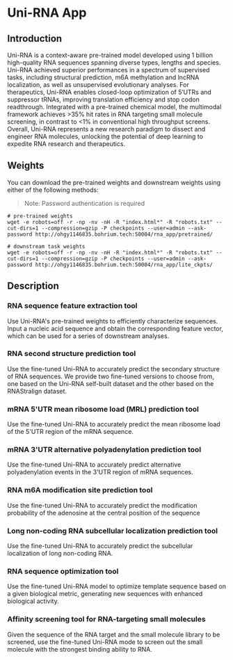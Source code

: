 # Uni-RNA App

## Introduction
Uni-RNA is a context-aware pre-trained model developed using 1 billion high-quality RNA sequences spanning diverse types, lengths and species. Uni-RNA achieved superior performances in a spectrum of supervised tasks, including structural prediction, m6A methylation and lncRNA localization, as well as unsupervised evolutionary analyses. For therapeutics, Uni-RNA enables closed-loop optimization of 5′UTRs and suppressor tRNAs, improving translation efficiency and stop codon readthrough. Integrated with a pre-trained chemical model, the multimodal framework achieves >35% hit rates in RNA targeting small molecule screening, in contrast to <1% in conventional high throughput screens. Overall, Uni-RNA represents a new research paradigm to dissect and engineer RNA molecules, unlocking the potential of deep learning to expedite RNA research and therapeutics.

## Weights

You can download the pre-trained weights and downstream weights using either of the following methods:

> Note: Password authentication is required

```shell
# pre-trained weights
wget -e robots=off -r -np -nv -nH -R "index.html*" -R "robots.txt" --cut-dirs=1 --compression=gzip -P checkpoints --user=admin --ask-password http://ohgy1146835.bohrium.tech:50004/rna_app/pretrained/

# downstream task weights
wget -e robots=off -r -np -nv -nH -R "index.html*" -R "robots.txt" --cut-dirs=1 --compression=gzip -P checkpoints --user=admin --ask-password http://ohgy1146835.bohrium.tech:50004/rna_app/lite_ckpts/
```


## Description

### RNA sequence feature extraction tool

Use Uni-RNA's pre-trained weights to efficiently characterize sequences. Input a nucleic acid sequence and obtain the corresponding feature vector, which can be used for a series of downstream analyses.

### RNA second structure prediction tool

Use the fine-tuned Uni-RNA to accurately predict the secondary structure of RNA sequences. We provide two fine-tuned versions to choose from, one based on the Uni-RNA self-built dataset and the other based on the RNAStralign dataset.

### mRNA 5'UTR mean ribosome load (MRL) prediction tool

Use the fine-tuned Uni-RNA to accurately predict the mean ribosome load of the 5'UTR region of the mRNA sequence.

### mRNA 3'UTR alternative polyadenylation prediction tool

Use the fine-tuned Uni-RNA to accurately predict alternative polyadenylation events in the 3'UTR region of mRNA sequences.

### RNA m6A modification site prediction tool

Use the fine-tuned Uni-RNA to accurately predict the modification probability of the adenosine at the central position of the sequence

### Long non-coding RNA subcellular localization prediction tool

Use the fine-tuned Uni-RNA to accurately predict the subcellular localization of long non-coding RNA.

### RNA sequence optimization tool

Use the fine-tuned Uni-RNA model to optimize template sequence based on a given biological metric, generating new sequences with enhanced biological activity.

### Affinity screening tool for RNA-targeting small molecules

Given the sequence of the RNA target and the small molecule library to be screened, use the fine-tuned Uni-RNA mode to screen out the small molecule with the strongest binding ability to RNA.
